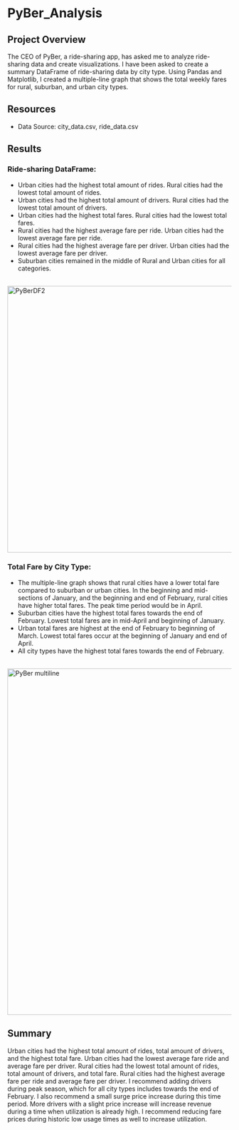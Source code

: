 # PyBer_Analysis

## Project Overview
The CEO of PyBer, a ride-sharing app, has asked me to analyze ride-sharing data and create visualizations. I have been asked to create a summary DataFrame of ride-sharing data by city type. Using Pandas and Matplotlib, I created a multiple-line graph that shows the total weekly fares for rural, suburban, and urban city types.

## Resources
- Data Source: city_data.csv, ride_data.csv

## Results
###	Ride-sharing DataFrame:
  -	Urban cities had the highest total amount of rides. Rural cities had the lowest total amount of rides.
  -	Urban cities had the highest total amount of drivers. Rural cities had the lowest total amount of drivers.
  -	Urban cities had the highest total fares. Rural cities had the lowest total fares. 
  -	Rural cities had the highest average fare per ride. Urban cities had the lowest average fare per ride.
  -	 Rural cities had the highest average fare per driver. Urban cities had the lowest average fare per driver.
  -	Suburban cities remained in the middle of Rural and Urban cities for all categories.
<br/>
<img width="598" alt="PyBerDF2" src="https://user-images.githubusercontent.com/91852495/143774078-32ac565c-6b26-4d1d-aa61-db85d5dc9cd4.png">


###	Total Fare by City Type:
  -	The multiple-line graph shows that rural cities have a lower total fare compared to suburban or urban cities. In the beginning and mid-sections of January, and the beginning and end of February, rural cities have higher total fares. The peak time period would be in April. 
  -	Suburban cities have the highest total fares towards the end of February. Lowest total fares are in mid-April and beginning of January. 
  -	Urban total fares are highest at the end of February to beginning of March. Lowest total fares occur at the beginning of January and end of April.
  -	All city types have the highest total fares towards the end of February.
<br/>
<img width="777" alt="PyBer multiline" src="https://user-images.githubusercontent.com/91852495/143722290-176f9212-ddab-4024-b2c6-1cd89767ab59.png">

## Summary 
Urban cities had the highest total amount of rides, total amount of drivers, and the highest total fare. Urban cities had the lowest average fare ride and average fare per driver. Rural cities had the lowest total amount of rides, total amount of drivers, and total fare. Rural cities had the highest average fare per ride and average fare per driver. I recommend adding drivers during peak season, which for all city types includes towards the end of February. I also recommend a small surge price increase during this time period. More drivers with a slight price increase will increase revenue during a time when utilization is already high. I recommend reducing fare prices during historic low usage times as well to increase utilization.
